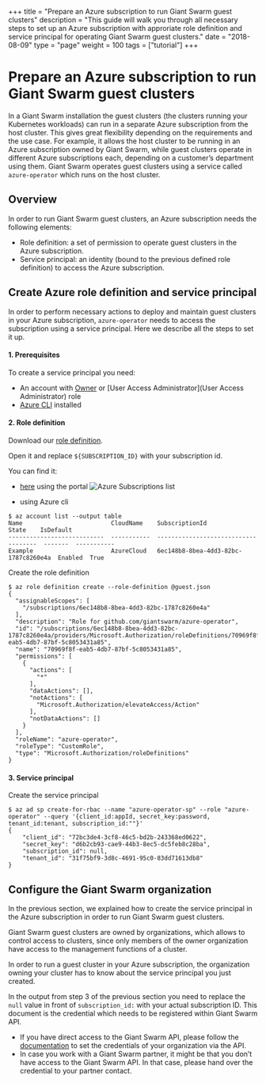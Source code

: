 +++
title = "Prepare an Azure subscription to run Giant Swarm guest clusters"
description = "This guide will walk you through all necessary steps to set up an Azure subscription with approriate role definition and service principal for operating Giant Swarm guest clusters."
date = "2018-08-09"
type = "page"
weight = 100
tags = ["tutorial"]
+++

# Prepare an Azure subscription to run Giant Swarm guest clusters

In a Giant Swarm installation the guest clusters (the clusters running your Kubernetes workloads) can run in a separate Azure subscription from the host cluster. This gives great flexibility depending on the requirements and the use case. For example, it allows the host cluster to be running in an Azure subscription owned by Giant Swarm, while guest clusters operate in different Azure subscriptions each, depending on a customer’s department using them.
Giant Swarm operates guest clusters using a service called `azure-operator` which runs on the host cluster.

## Overview

In order to run Giant Swarm guest clusters, an Azure subscription needs the following elements:

- Role definition: a set of permission to operate guest clusters in the Azure subscription.
- Service principal: an identity (bound to the previous defined role definition) to access the Azure subscription.

## Create Azure role definition and service principal

In order to perform necessary actions to deploy and maintain guest clusters in your Azure subscription, `azure-operator` needs to access the subscription using a service principal.
Here we describe all the steps to set it up.

#### 1. Prerequisites

To create a service principal you need:

- An account with [Owner](https://docs.microsoft.com/en-us/azure/role-based-access-control/built-in-roles#owner) or [User Access Administrator](User Access Administrator) role
- [Azure CLI](https://docs.microsoft.com/en-us/cli/azure/install-azure-cli) installed

#### 2. Role definition

Download our [role definition](https://raw.githubusercontent.com/giantswarm/azure-operator/38caa99efac9db440433c73646de54a5478f8cb6/policies/guest.json).

Open it and replace `${SUBSCRIPTION_ID}` with your subscription id.

You can find it:

- [here](https://portal.azure.com/#blade/Microsoft_Azure_Billing/SubscriptionsBlade) using the portal
![Azure Subscriptions list](/img/azure-subscriptions-list.png)

- using Azure cli
```
$ az account list --output table
Name                         CloudName    SubscriptionId                        State    IsDefault
---------------------------  -----------  ------------------------------------  -------  -----------
Example                      AzureCloud   6ec148b8-8bea-4dd3-82bc-1787c8260e4a  Enabled  True
```

Create the role definition

```
$ az role definition create --role-definition @guest.json
{
  "assignableScopes": [
    "/subscriptions/6ec148b8-8bea-4dd3-82bc-1787c8260e4a"
  ],
  "description": "Role for github.com/giantswarm/azure-operator",
  "id": "/subscriptions/6ec148b8-8bea-4dd3-82bc-1787c8260e4a/providers/Microsoft.Authorization/roleDefinitions/70969f8f-eab5-4db7-87bf-5c8053431a85",
  "name": "70969f8f-eab5-4db7-87bf-5c8053431a85",
  "permissions": [
    {
      "actions": [
        "*"
      ],
      "dataActions": [],
      "notActions": [
        "Microsoft.Authorization/elevateAccess/Action"
      ],
      "notDataActions": []
    }
  ],
  "roleName": "azure-operator",
  "roleType": "CustomRole",
  "type": "Microsoft.Authorization/roleDefinitions"
}
```

#### 3. Service principal

Create the service principal

```
$ az ad sp create-for-rbac --name "azure-operator-sp" --role "azure-operator" --query '{client_id:appId, secret_key:password, tenant_id:tenant, subscription_id:""}'
{
    "client_id": "72bc3de4-3cf8-46c5-bd2b-243368ed0622",
    "secret_key": "d6b2cb93-cae9-44b3-8ec5-dc5feb8c28ba",
    "subscription_id": null,
    "tenant_id": "31f75bf9-3d8c-4691-95c0-83dd71613db8"
}
```

## Configure the Giant Swarm organization

In the previous section, we explained how to create the service principal in the Azure subscription in order to run Giant Swarm guest clusters.

Giant Swarm guest clusters are owned by organizations, which allows to control access to clusters, since only members of the owner organization have access to the management functions of a cluster.

In order to run a guest cluster in your Azure subscription, the organization owning your cluster has to know about the service principal you just created.

In the output from step 3 of the previous section you need to replace the `null` value in front of `subscription_id:` with your actual subscription ID. This document is the credential which needs to be registered within Giant Swarm API.

- If you have direct access to the Giant Swarm API, please follow the [documentation](https://docs.giantswarm.io/api/#operation/addCredentials) to set the credentials of your organization via the API.
- In case you work with a Giant Swarm partner, it might be that you don’t have access to the Giant Swarm API. In that case, please hand over the credential to your partner contact.
